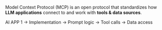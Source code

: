 Model Context Protocol (MCP) is an open protocol that standardizes how **LLM applications** connect to and work with **tools & data sources**.

AI APP 1 -> Implementation -> Prompt logic -> Tool calls -> Data access
